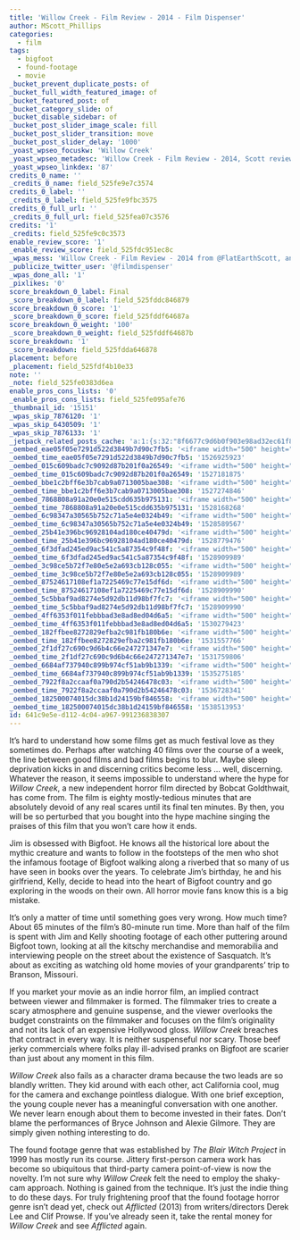 ```yaml
---
title: 'Willow Creek - Film Review - 2014 - Film Dispenser'
author: MScott_Phillips
categories:
  - film
tags:
  - bigfoot
  - found-footage
  - movie
_bucket_prevent_duplicate_posts: of
_bucket_full_width_featured_image: of
_bucket_featured_post: of
_bucket_category_slide: of
_bucket_disable_sidebar: of
_bucket_post_slider_image_scale: fill
_bucket_post_slider_transition: move
_bucket_post_slider_delay: '1000'
_yoast_wpseo_focuskw: 'Willow Creek'
_yoast_wpseo_metadesc: 'Willow Creek - Film Review - 2014, Scott reviews the new horror film.'
_yoast_wpseo_linkdex: '87'
credits_0_name: ''
_credits_0_name: field_525fe9e7c3574
credits_0_label: ''
_credits_0_label: field_525fe9fbc3575
credits_0_full_url: ''
_credits_0_full_url: field_525fea07c3576
credits: '1'
_credits: field_525fe9c0c3573
enable_review_score: '1'
_enable_review_score: field_525fdc951ec8c
_wpas_mess: 'Willow Creek - Film Review - 2014 from @FlatEarthScott, and it''s a doozy. Our lowest score yet. #Horror'
_publicize_twitter_user: '@filmdispenser'
_wpas_done_all: '1'
_pixlikes: '0'
score_breakdown_0_label: Final
_score_breakdown_0_label: field_525fddc846879
score_breakdown_0_score: '1'
_score_breakdown_0_score: field_525fddf64687a
score_breakdown_0_weight: '100'
_score_breakdown_0_weight: field_525fddf64687b
score_breakdown: '1'
_score_breakdown: field_525fdda646878
placement: before
_placement: field_525fdf4b10e33
note: ''
_note: field_525fe0383d6ea
enable_pros_cons_lists: '0'
_enable_pros_cons_lists: field_525fe095afe76
_thumbnail_id: '15151'
_wpas_skip_7876120: '1'
_wpas_skip_6430509: '1'
_wpas_skip_7876133: '1'
_jetpack_related_posts_cache: 'a:1:{s:32:"8f6677c9d6b0f903e98ad32ec61f8deb";a:2:{s:7:"expires";i:1462079699;s:7:"payload";a:3:{i:0;a:1:{s:2:"id";i:12795;}i:1;a:1:{s:2:"id";i:23357;}i:2;a:1:{s:2:"id";i:9757;}}}}'
_oembed_eae05f05e7291d522d3849b7d90c7fb5: '<iframe width="500" height="281" src="https://www.youtube.com/embed/9teNKmm9R3k?start=3&feature=oembed" frameborder="0" allow="autoplay; encrypted-media" allowfullscreen></iframe>'
_oembed_time_eae05f05e7291d522d3849b7d90c7fb5: '1526925923'
_oembed_015c609badc7c9092d87b201f0a26549: '<iframe width="500" height="281" src="https://www.youtube.com/embed/dkhBDhQ4OxM?feature=oembed" frameborder="0" allow="autoplay; encrypted-media" allowfullscreen></iframe>'
_oembed_time_015c609badc7c9092d87b201f0a26549: '1527181875'
_oembed_bbe1c2bff6e3b7cab9a0713005bae308: '<iframe width="500" height="281" src="https://www.youtube.com/embed/_DTbx7c7ez8?feature=oembed" frameborder="0" allow="autoplay; encrypted-media" allowfullscreen></iframe>'
_oembed_time_bbe1c2bff6e3b7cab9a0713005bae308: '1527274846'
_oembed_7868808a91a20e0e515cdd635b975131: '<iframe width="500" height="281" src="https://www.youtube.com/embed/PEZ2r1YGKSA?feature=oembed" frameborder="0" allow="autoplay; encrypted-media" allowfullscreen></iframe>'
_oembed_time_7868808a91a20e0e515cdd635b975131: '1528168268'
_oembed_6c98347a30565b752c71a5e4e0324b49: '<iframe width="500" height="281" src="https://www.youtube.com/embed/FhwktRDG_aQ?feature=oembed" frameborder="0" allow="autoplay; encrypted-media" allowfullscreen></iframe>'
_oembed_time_6c98347a30565b752c71a5e4e0324b49: '1528589567'
_oembed_25b41e396bc96928104ad180ce40479d: '<iframe width="500" height="281" src="https://www.youtube.com/embed/MFWF9dU5Zc0?feature=oembed" frameborder="0" allow="autoplay; encrypted-media" allowfullscreen></iframe>'
_oembed_time_25b41e396bc96928104ad180ce40479d: '1528779476'
_oembed_6f3dfad245ed9ac541c5a87354c9f48f: '<iframe width="500" height="281" src="https://www.youtube.com/embed/rTMINaybeyE?feature=oembed" frameborder="0" allow="autoplay; encrypted-media" allowfullscreen></iframe>'
_oembed_time_6f3dfad245ed9ac541c5a87354c9f48f: '1528909989'
_oembed_3c98ce5b72f7e80e5e2a693cb128c055: '<iframe width="500" height="281" src="https://www.youtube.com/embed/j7RHHPN4gII?feature=oembed" frameborder="0" allow="autoplay; encrypted-media" allowfullscreen></iframe>'
_oembed_time_3c98ce5b72f7e80e5e2a693cb128c055: '1528909989'
_oembed_87524617108ef1a7225469c77e15df6d: '<iframe width="500" height="281" src="https://www.youtube.com/embed/bP8vCXPo-BA?feature=oembed" frameborder="0" allow="autoplay; encrypted-media" allowfullscreen></iframe>'
_oembed_time_87524617108ef1a7225469c77e15df6d: '1528909990'
_oembed_5c5bbaf9ad8274e5d92db11d98bf7fc7: '<iframe width="500" height="281" src="https://www.youtube.com/embed/yqAS2lPISa8?feature=oembed" frameborder="0" allow="autoplay; encrypted-media" allowfullscreen></iframe>'
_oembed_time_5c5bbaf9ad8274e5d92db11d98bf7fc7: '1528909990'
_oembed_4ff6353f011febbbad3e8ad8ed04d6a5: '<iframe width="500" height="281" src="https://www.youtube.com/embed/HikYI0jIAwU?feature=oembed" frameborder="0" allow="autoplay; encrypted-media" allowfullscreen></iframe>'
_oembed_time_4ff6353f011febbbad3e8ad8ed04d6a5: '1530279423'
_oembed_182ffbee8272829efba2c981fb180b6e: '<iframe width="500" height="281" src="https://www.youtube.com/embed/Seg_yBYPjG4?feature=oembed" frameborder="0" allow="autoplay; encrypted-media" allowfullscreen></iframe>'
_oembed_time_182ffbee8272829efba2c981fb180b6e: '1531557766'
_oembed_2f1df27c690c9d6b4c66e247271347e7: '<iframe width="500" height="281" src="https://www.youtube.com/embed/9XxLHyzsB_Q?feature=oembed" frameborder="0" allow="autoplay; encrypted-media" allowfullscreen></iframe>'
_oembed_time_2f1df27c690c9d6b4c66e247271347e7: '1531759806'
_oembed_6684af737940c899b974cf51ab9b1339: '<iframe width="500" height="281" src="https://www.youtube.com/embed/gp-8oB53P7k?feature=oembed" frameborder="0" allow="autoplay; encrypted-media" allowfullscreen></iframe>'
_oembed_time_6684af737940c899b974cf51ab9b1339: '1535275185'
_oembed_7922f8a2ccaaf0a790d2b54246478c03: '<iframe width="500" height="281" src="https://www.youtube.com/embed/AWvUNABT8sg?feature=oembed" frameborder="0" allow="autoplay; encrypted-media" allowfullscreen></iframe>'
_oembed_time_7922f8a2ccaaf0a790d2b54246478c03: '1536728341'
_oembed_182500074015dc38b1d24159bf846558: '<iframe width="500" height="281" src="https://www.youtube.com/embed/USPd0vX2sdc?feature=oembed" frameborder="0" allow="autoplay; encrypted-media" allowfullscreen></iframe>'
_oembed_time_182500074015dc38b1d24159bf846558: '1538513953'
id: 641c9e5e-d112-4c04-a967-991236838307
---
```

<p>It’s hard to understand how some films get as much festival love as they sometimes do. Perhaps after watching 40 films over the course of a week, the line between good films and bad films begins to blur. Maybe sleep deprivation kicks in and discerning critics become less … well, discerning. Whatever the reason, it seems impossible to understand where the hype for <i>Willow Creek</i>, a new independent horror film directed by Bobcat Goldthwait, has come from. The film is eighty mostly-tedious minutes that are absolutely devoid of any real scares until its final ten minutes. By then, you will be so perturbed that you bought into the hype machine singing the praises of this film that you won’t care how it ends.</p>
<p>Jim is obsessed with Bigfoot. He knows all the historical lore about the mythic creature and wants to follow in the footsteps of the men who shot the infamous footage of Bigfoot walking along a riverbed that so many of us have seen in books over the years. To celebrate Jim’s birthday, he and his girlfriend, Kelly, decide to head into the heart of Bigfoot country and go exploring in the woods on their own. All horror movie fans know this is a big mistake.</p>
<p>It’s only a matter of time until something goes very wrong. How much time? About 65 minutes of the film’s 80-minute run time. More than half of the film is spent with Jim and Kelly shooting footage of each other puttering around Bigfoot town, looking at all the kitschy merchandise and memorabilia and interviewing people on the street about the existence of Sasquatch. It’s about as exciting as watching old home movies of your grandparents’ trip to Branson, Missouri.</p>
<p>If you market your movie as an indie horror film, an implied contract between viewer and filmmaker is formed. The filmmaker tries to create a scary atmosphere and genuine suspense, and the viewer overlooks the budget constraints on the filmmaker and focuses on the film’s originality and not its lack of an expensive Hollywood gloss. <i>Willow Creek</i> breaches that contract in every way. It is neither suspenseful nor scary. Those beef jerky commercials where folks play ill-advised pranks on Bigfoot are scarier than just about any moment in this film.</p>
<p><i>Willow Creek</i> also fails as a character drama because the two leads are so blandly written. They kid around with each other, act California cool, mug for the camera and exchange pointless dialogue. With one brief exception, the young couple never has a meaningful conversation with one another. We never learn enough about them to become invested in their fates. Don’t blame the performances of Bryce Johnson and Alexie Gilmore. They are simply given nothing interesting to do.</p>
<p>The found footage genre that was established by <i>The Blair Witch Project</i> in 1999 has mostly run its course. Jittery first-person camera work has become so ubiquitous that third-party camera point-of-view is now the novelty. I’m not sure why <i>Willow Creek</i> felt the need to employ the shaky-cam approach. Nothing is gained from the technique. It’s just the indie thing to do these days. For truly frightening proof that the found footage horror genre isn’t dead yet, check out <i>Afflicted </i>(2013) from writers/directors Derek Lee and Clif Prowse. If you’ve already seen it, take the rental money for <i>Willow Creek</i> and see <i>Afflicted</i> again.</p>

